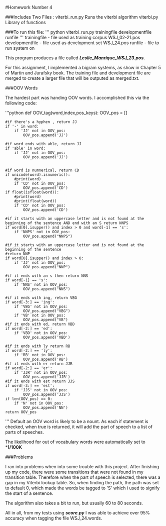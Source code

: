 #Homework Number 4 

###Includes Two Files : 
viterbi_run.py                Runs the viterbi algorithm 
viterbi.py                    Library of functions

###To run this file: 
'''
python viterbi_run.py trainingfile  developmentfile runfile 
'''
trainingfile - file used as training corpus WSJ_02-21.pos 
developmentfile - file used as development set WSJ_24.pos 
runfile - file to run system on 


This program produces a file called ***Leslie_Manrique_WSJ_23.pos***. 


For this assignment, I implemented a bigram systems, as show in Chapter 5 of Martin and Jurafsky book. 
The training file and development file are merged to create a larger file that will be outputed as merged.txt. 

###OOV Words

The hardest part was handing OOV words. I accomplished this via the following code: 

'''python
  def OOV_tag(word,index,pos_keys):
	OOV_pos = [] 

	#if there's a hyphen , return JJ
	if '-' in word:
		if 'JJ' not in OOV_pos: 
			OOV_pos.append('JJ')

	#if word ends with able, return JJ 
	if 'able' in word:
		if 'JJ' not in OOV_pos: 
			OOV_pos.append('JJ') 
		

	#if word is numnerical, return CD 
	if unicode(word).isnumeric():
		#print(word)
		if 'CD' not in OOV_pos: 
			OOV_pos.append('CD') 
	if float(isfloat(word)):
		#print(word)
		#print(float(word)) 
		if 'CD' not in OOV_pos:
			OOV_pos.append('CD') 

	#if it starts with an uppercase letter and is not found at the beginning of the sentence AND end with an S return NNPS 
	if word[0].isupper() and index > 0 and word[-1] == 's':
		if 'NNPS' not in OOV_pos: 
			OOV_pos.append("NNPS") 

	#if it starts with an uppercase letter and is not found at the beginning of the sentence
	#return NNP
	if word[0].isupper() and index > 0:
		if 'JJ' not in OOV_pos: 
			OOV_pos.append("NNP") 

	#if it ends with an s then return NNS 
	if word[-1] == 's':
		if 'NNS' not in OOV_pos: 
			OOV_pos.append("NNS")  

	#if it ends with ing, return VBG
	if word[-3:] == 'ing':
		if 'VBG' not in OOV_pos: 
			OOV_pos.append("VBG") 
		if 'VB' not in OOV_pos:
			OOV_pos.append("VB") 
	#if it ends with ed, return VBD 
	if word[-2:] == 'ed':
		if 'VBD' not in OOV_pos: 
			OOV_pos.append('VBD') 
	
	#if it ends with ly return RB 
	if word[-2:] == 'ly':
		if 'RB' not in OOV_pos: 
			OOV_pos.append('RB')
	#if it ends with er return JJR
	if word[-2:] == 'er':
		if 'JJR' not in OOV_pos: 
			OOV_pos.append('JJR')  
	#if it ends with est return JJS 
	if word[-3:] == 'est':
		if 'JJS' not in OOV_pos: 
			OOV_pos.append('JJS')  
	if len(OOV_pos) == 0: 
		if 'N' not in OOV_pos: 
			OOV_pos.append('NN')
	return OOV_pos 
''' 
Default an OOV word is likely to be a nount. As each if statement is checked, when true is returned, it will add
the part of speech to a list of parts of speeches. 

The likelihood for out of vocabulary words were automatically set to ***1/100K** 

###Problems

I ran into problems when into some trouble with this project. After finishing up my code, there were some transitions that
were not found in my transition table. Therefore when the part of speech is selected, there was a gap in my Viterbi lookup
table. So, when finding the path, the path was set to default 0, which made the words be tagged to 'S' which i used to signify
the start of a sentence. 

The algorithm also takes a bit to run, but usually 60 to 80 seconds. 

All in all, from my tests using ***score.py*** I was able to achieve over 95% accuracy when tagging the file WSJ_24.words.


